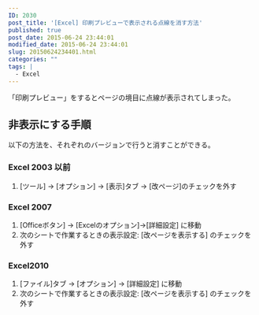 ```yaml
---
ID: 2030
post_title: '[Excel] 印刷プレビューで表示される点線を消す方法'
published: true
post_date: 2015-06-24 23:44:01
modified_date: 2015-06-24 23:44:01
slug: 20150624234401.html
categories: ""
tags: |
  - Excel
---
```

「印刷プレビュー」をするとページの境目に点線が表示されてしまった。 
<!--more-->
<h2>非表示にする手順</h2>
以下の方法を、それぞれのバージョンで行うと消すことができる。

<h3>Excel 2003 以前</h3>
<ol>
  <li>[ツール] → [オプション] → [表示]タブ → [改ページ]のチェックを外す</li>
</ol>

<h3>Excel 2007</h3>
<ol>
  <li>[Officeボタン] → [Excelのオプション]→[詳細設定] に移動</li>
  <li>次のシートで作業するときの表示設定: [改ページを表示する] のチェックを外す</li>
</ol>

<h3>Excel2010</h3>
<ol>
  <li>[ファイル]タブ → [オプション] → [詳細設定] に移動</li>
  <li>次のシートで作業するときの表示設定:  [改ページを表示する] のチェックを外す</li>
</ol>